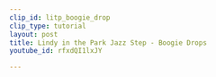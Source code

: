 ```yaml
---
clip_id: litp_boogie_drop
clip_type: tutorial
layout: post
title: Lindy in the Park Jazz Step - Boogie Drops
youtube_id: rfxdQI1lxJY

---
```


